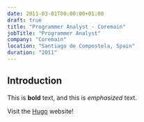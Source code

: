```yaml
---
date: 2011-03-01T00:00:00+01:00
draft: true
title: "Programmer Analyst - Coremain"
jobTitle: "Programmer Analyst"
company: "Coremain"
location: "Santiago de Compostela, Spain"
duration: "2011"
---
```

## Introduction

This is **bold** text, and this is *emphasized* text.

Visit the [Hugo](https://gohugo.io) website!